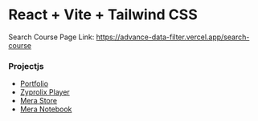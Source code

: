 # React + Vite + Tailwind CSS

Search Course Page Link: https://advance-data-filter.vercel.app/search-course

### Projectjs
- [Portfolio](https://vaibhav-xp.netlify.app/)
- [Zyprolix Player](https://zyprolix-player.vercel.app/)
- [Mera Store](https://github.com/vaibhav-xp/MeraStore)
- [Mera Notebook](https://github.com/vaibhav-xp/MeraNotbook)
